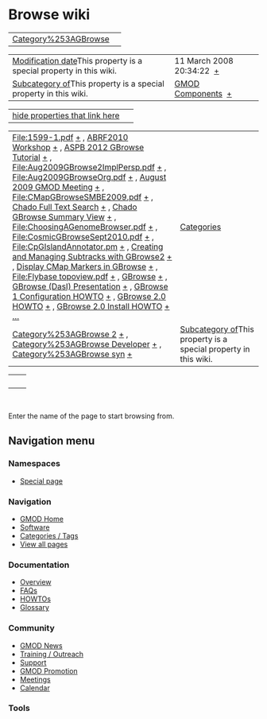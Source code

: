 



<span id="top"></span>




# <span dir="auto">Browse wiki</span>






|                                                               |     |
|---------------------------------------------------------------|-----|
| [Category%253AGBrowse](/wiki/Category%253AGBrowse "Category%253AGBrowse") |     |

|  |  |
|----|----|
| <span class="smw-highlighter" data-type="1" state="inline" data-title="Property"><span class="smwbuiltin">[Modification date](/wiki/Property:Modification_date "Property:Modification date")</span><span class="smwttcontent">This property is a special property in this wiki.</span></span> | <span class="smwb-value">11 March 2008 20:34:22  <span class="smwsearch">[+](/wiki/Special%253ASearchByProperty/Modification-20date/11-20March-202008-2020:34:22 "Special%253ASearchByProperty/Modification-20date/11-20March-202008-2020:34:22")</span></span> |
| <span class="smw-highlighter" data-type="1" state="inline" data-title="Property"><span class="smwbuiltin">[Subcategory of](/wiki/Property:Subcategory_of "Property:Subcategory of")</span><span class="smwttcontent">This property is a special property in this wiki.</span></span> | <span class="smwb-value">[GMOD Components](/wiki/Category%253AGMOD_Components "Category%253AGMOD Components")  <span class="smwsearch">[+](/wiki/Special%253ASearchByProperty/Subcategory-20of/GMOD-20Components "Special%253ASearchByProperty/Subcategory-20of/GMOD-20Components")</span></span> |

<span id="smw_browse_incoming"></span>

|  |  |
|----|----|
| [hide properties that link here](/mediawiki/index.php?title=Special:Browse&offset=0&dir=out&article=Category%253AGBrowse)  |  |

|  |  |
|----|----|
| <span class="smwb-ivalue">[File:1599-1.pdf](/wiki/File:1599-1.pdf "File:1599-1.pdf") <span class="smwbrowse">[+](/wiki/Special%253ABrowse/File:1599-2D1.pdf "Special%253ABrowse/File:1599-2D1.pdf")</span></span> , <span class="smwb-ivalue">[ABRF2010 Workshop](/wiki/ABRF2010_Workshop "ABRF2010 Workshop") <span class="smwbrowse">[+](/wiki/Special%253ABrowse/ABRF2010-20Workshop "Special%253ABrowse/ABRF2010-20Workshop")</span></span> , <span class="smwb-ivalue">[ASPB 2012 GBrowse Tutorial](/wiki/ASPB_2012_GBrowse_Tutorial "ASPB 2012 GBrowse Tutorial") <span class="smwbrowse">[+](/wiki/Special%253ABrowse/ASPB-202012-20GBrowse-20Tutorial "Special%253ABrowse/ASPB-202012-20GBrowse-20Tutorial")</span></span> , <span class="smwb-ivalue">[File:Aug2009GBrowse2ImplPersp.pdf](/wiki/File:Aug2009GBrowse2ImplPersp.pdf "File:Aug2009GBrowse2ImplPersp.pdf") <span class="smwbrowse">[+](/wiki/Special%253ABrowse/File:Aug2009GBrowse2ImplPersp.pdf "Special%253ABrowse/File:Aug2009GBrowse2ImplPersp.pdf")</span></span> , <span class="smwb-ivalue">[File:Aug2009GBrowseOrg.pdf](/wiki/File:Aug2009GBrowseOrg.pdf "File:Aug2009GBrowseOrg.pdf") <span class="smwbrowse">[+](/wiki/Special%253ABrowse/File:Aug2009GBrowseOrg.pdf "Special%253ABrowse/File:Aug2009GBrowseOrg.pdf")</span></span> , <span class="smwb-ivalue">[August 2009 GMOD Meeting](/wiki/August_2009_GMOD_Meeting "August 2009 GMOD Meeting") <span class="smwbrowse">[+](/wiki/Special%253ABrowse/August-202009-20GMOD-20Meeting "Special%253ABrowse/August-202009-20GMOD-20Meeting")</span></span> , <span class="smwb-ivalue">[File:CMapGBrowseSMBE2009.pdf](/wiki/File:CMapGBrowseSMBE2009.pdf "File:CMapGBrowseSMBE2009.pdf") <span class="smwbrowse">[+](/wiki/Special%253ABrowse/File:CMapGBrowseSMBE2009.pdf "Special%253ABrowse/File:CMapGBrowseSMBE2009.pdf")</span></span> , <span class="smwb-ivalue">[Chado Full Text Search](/wiki/Chado_Full_Text_Search "Chado Full Text Search") <span class="smwbrowse">[+](/wiki/Special%253ABrowse/Chado-20Full-20Text-20Search "Special%253ABrowse/Chado-20Full-20Text-20Search")</span></span> , <span class="smwb-ivalue">[Chado GBrowse Summary View](/wiki/Chado_GBrowse_Summary_View "Chado GBrowse Summary View") <span class="smwbrowse">[+](/wiki/Special%253ABrowse/Chado-20GBrowse-20Summary-20View "Special%253ABrowse/Chado-20GBrowse-20Summary-20View")</span></span> , <span class="smwb-ivalue">[File:ChoosingAGenomeBrowser.pdf](/wiki/File:ChoosingAGenomeBrowser.pdf "File:ChoosingAGenomeBrowser.pdf") <span class="smwbrowse">[+](/wiki/Special%253ABrowse/File:ChoosingAGenomeBrowser.pdf "Special%253ABrowse/File:ChoosingAGenomeBrowser.pdf")</span></span> , <span class="smwb-ivalue">[File:CosmicGBrowseSept2010.pdf](/wiki/File:CosmicGBrowseSept2010.pdf "File:CosmicGBrowseSept2010.pdf") <span class="smwbrowse">[+](/wiki/Special%253ABrowse/File:CosmicGBrowseSept2010.pdf "Special%253ABrowse/File:CosmicGBrowseSept2010.pdf")</span></span> , <span class="smwb-ivalue">[File:CpGIslandAnnotator.pm](/wiki/File:CpGIslandAnnotator.pm "File:CpGIslandAnnotator.pm") <span class="smwbrowse">[+](/wiki/Special%253ABrowse/File:CpGIslandAnnotator.pm "Special%253ABrowse/File:CpGIslandAnnotator.pm")</span></span> , <span class="smwb-ivalue">[Creating and Managing Subtracks with GBrowse2](/wiki/Creating_and_Managing_Subtracks_with_GBrowse2 "Creating and Managing Subtracks with GBrowse2") <span class="smwbrowse">[+](/wiki/Special%253ABrowse/Creating-20and-20Managing-20Subtracks-20with-20GBrowse2 "Special%253ABrowse/Creating-20and-20Managing-20Subtracks-20with-20GBrowse2")</span></span> , <span class="smwb-ivalue">[Display CMap Markers in GBrowse](/wiki/Display_CMap_Markers_in_GBrowse "Display CMap Markers in GBrowse") <span class="smwbrowse">[+](/wiki/Special%253ABrowse/Display-20CMap-20Markers-20in-20GBrowse "Special%253ABrowse/Display-20CMap-20Markers-20in-20GBrowse")</span></span> , <span class="smwb-ivalue">[File:Flybase topoview.pdf](/wiki/File:Flybase_topoview.pdf "File:Flybase topoview.pdf") <span class="smwbrowse">[+](/wiki/Special%253ABrowse/File:Flybase-20topoview.pdf "Special%253ABrowse/File:Flybase-20topoview.pdf")</span></span> , <span class="smwb-ivalue">[GBrowse](/wiki/GBrowse "GBrowse") <span class="smwbrowse">[+](/wiki/Special%253ABrowse/GBrowse "Special%253ABrowse/GBrowse")</span></span> , <span class="smwb-ivalue">[GBrowse (DasI) Presentation](/wiki/GBrowse_(DasI)_Presentation "GBrowse (DasI) Presentation") <span class="smwbrowse">[+](/wiki/Special%253ABrowse/GBrowse-20(DasI)-20Presentation "Special%253ABrowse/GBrowse-20(DasI)-20Presentation")</span></span> , <span class="smwb-ivalue">[GBrowse 1 Configuration HOWTO](/wiki/GBrowse_1_Configuration_HOWTO "GBrowse 1 Configuration HOWTO") <span class="smwbrowse">[+](/wiki/Special%253ABrowse/GBrowse-201-20Configuration-20HOWTO "Special%253ABrowse/GBrowse-201-20Configuration-20HOWTO")</span></span> , <span class="smwb-ivalue">[GBrowse 2.0 HOWTO](/wiki/GBrowse_2.0_HOWTO "GBrowse 2.0 HOWTO") <span class="smwbrowse">[+](/wiki/Special%253ABrowse/GBrowse-202.0-20HOWTO "Special%253ABrowse/GBrowse-202.0-20HOWTO")</span></span> , <span class="smwb-ivalue">[GBrowse 2.0 Install HOWTO](/wiki/GBrowse_2.0_Install_HOWTO "GBrowse 2.0 Install HOWTO") <span class="smwbrowse">[+](/wiki/Special%253ABrowse/GBrowse-202.0-20Install-20HOWTO "Special%253ABrowse/GBrowse-202.0-20Install-20HOWTO")</span></span> […](/mediawiki/index.php?title=Special%253ASearchByProperty&property=&value=Category%253AGBrowse) | [Categories](/wiki/Special%253ACategories "Special%253ACategories") |
| <span class="smwb-ivalue">[Category%253AGBrowse 2](/wiki/Category%253AGBrowse_2 "Category%253AGBrowse 2") <span class="smwbrowse">[+](/wiki/Special%253ABrowse/Category%253AGBrowse-202 "Special%253ABrowse/Category%253AGBrowse-202")</span></span> , <span class="smwb-ivalue">[Category%253AGBrowse Developer](/wiki/Category%253AGBrowse_Developer "Category%253AGBrowse Developer") <span class="smwbrowse">[+](/wiki/Special%253ABrowse/Category%253AGBrowse-20Developer "Special%253ABrowse/Category%253AGBrowse-20Developer")</span></span> , <span class="smwb-ivalue">[Category%253AGBrowse syn](/wiki/Category%253AGBrowse_syn "Category%253AGBrowse syn") <span class="smwbrowse">[+](/wiki/Special%253ABrowse/Category%253AGBrowse-20syn "Special%253ABrowse/Category%253AGBrowse-20syn")</span></span> | <span class="smw-highlighter" data-type="1" state="inline" data-title="Property"><span class="smwbuiltin">[Subcategory of](/wiki/Property:Subcategory_of "Property:Subcategory of")</span><span class="smwttcontent">This property is a special property in this wiki.</span></span> |

|     |     |
|-----|-----|
|     |     |

 

Enter the name of the page to start browsing from.  








## Navigation menu



### Namespaces

- <span id="ca-nstab-special">[Special
  page](/wiki/Special%253ABrowse/Category%253AGBrowse "This is a special page, you cannot edit the page itself")</span>






### Navigation



- <span id="n-GMOD-Home">[GMOD Home](/wiki/Main_Page)</span>
- <span id="n-Software">[Software](/wiki/GMOD_Components)</span>
- <span id="n-Categories-.2F-Tags">[Categories /
  Tags](/wiki/Categories)</span>
- <span id="n-View-all-pages">[View all
  pages](/wiki/Special:AllPages)</span>




### Documentation



- <span id="n-Overview">[Overview](/wiki/Overview)</span>
- <span id="n-FAQs">[FAQs](/wiki/Category%253AFAQ)</span>
- <span id="n-HOWTOs">[HOWTOs](/wiki/Category%253AHOWTO)</span>
- <span id="n-Glossary">[Glossary](/wiki/Glossary)</span>




### Community



- <span id="n-GMOD-News">[GMOD News](/wiki/GMOD_News)</span>
- <span id="n-Training-.2F-Outreach">[Training /
  Outreach](/wiki/Training_and_Outreach)</span>
- <span id="n-Support">[Support](/wiki/Support)</span>
- <span id="n-GMOD-Promotion">[GMOD
  Promotion](/wiki/GMOD_Promotion)</span>
- <span id="n-Meetings">[Meetings](/wiki/Meetings)</span>
- <span id="n-Calendar">[Calendar](/wiki/Calendar)</span>




### Tools












<!-- -->




